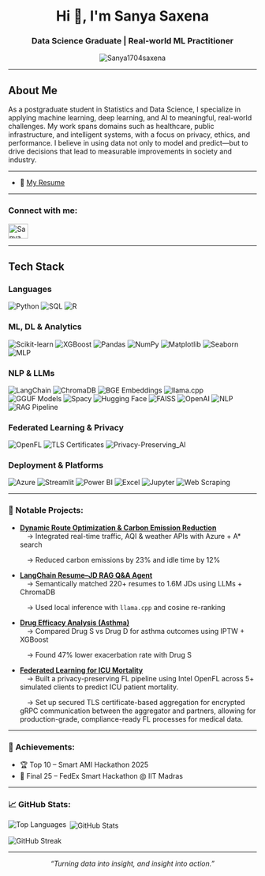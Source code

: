 

<!--
**Sanya1704saxena/Sanya1704saxena** is a ✨ _special_ ✨ repository because its `README.md` (this file) appears on your GitHub profile.

Here are some ideas to get you started:

- 🔭 I’m currently working on ...
- 🌱 I’m currently learning ...
- 👯 I’m looking to collaborate on ...
- 🤔 I’m looking for help with ...
- 💬 Ask me about ...
- 📫 How to reach me: ...
- 😄 Pronouns: ...
- ⚡ Fun fact: ...
-->
<h1 align="center">Hi 👋, I'm Sanya Saxena</h1>
<h3 align="center">Data Science Graduate | Real-world ML Practitioner </h3>

<p align="center">
  <img src="https://komarev.com/ghpvc/?username=Sanya1704saxena&label=Profile%20views&color=0e75b6&style=flat" alt="Sanya1704saxena" />
</p>

---

## About Me

As a postgraduate student in Statistics and Data Science, I specialize in applying machine learning, deep learning, and AI to meaningful, real-world challenges. My work spans domains such as healthcare, public infrastructure, and intelligent systems, with a focus on privacy, ethics, and performance. I believe in using data not only to model and predict—but to drive decisions that lead to measurable improvements in society and industry.

---
- 📄 [My Resume](https://drive.google.com/file/d/1BkM68uPvNnifBi_yELhT1_-GtPd4wOU9/view?usp=sharing)  

---

<h3 align="left">Connect with me:</h3>
<p align="left">
  <a href="https://linkedin.com/in/sanya-saxena" target="blank">
    <img align="center" src="https://raw.githubusercontent.com/rahuldkjain/github-profile-readme-generator/master/src/images/icons/Social/linked-in-alt.svg" alt="Sanya Saxena" height="30" width="40" />
  </a>
</p>

---

## Tech Stack

### Languages  
![Python](https://img.shields.io/badge/Python-3776AB?style=flat-square&logo=python&logoColor=white)
![SQL](https://img.shields.io/badge/SQL-003B57?style=flat-square&logo=sqlite&logoColor=white)
![R](https://img.shields.io/badge/R-276DC3?style=flat-square&logo=r&logoColor=white)

### ML, DL & Analytics  
![Scikit-learn](https://img.shields.io/badge/Scikit--Learn-F7931E?style=flat-square&logo=scikit-learn&logoColor=white)
![XGBoost](https://img.shields.io/badge/XGBoost-EC6B23?style=flat-square)
![Pandas](https://img.shields.io/badge/Pandas-150458?style=flat-square&logo=pandas&logoColor=white)
![NumPy](https://img.shields.io/badge/NumPy-013243?style=flat-square&logo=numpy&logoColor=white)
![Matplotlib](https://img.shields.io/badge/Matplotlib-11557C?style=flat-square&logo=matplotlib&logoColor=white)
![Seaborn](https://img.shields.io/badge/Seaborn-4B8BBE?style=flat-square)
![MLP](https://img.shields.io/badge/MLP_Model-007ACC?style=flat-square)

###  NLP & LLMs  
![LangChain](https://img.shields.io/badge/LangChain-000000?style=flat-square)
![ChromaDB](https://img.shields.io/badge/ChromaDB-4A148C?style=flat-square)
![BGE Embeddings](https://img.shields.io/badge/BGE_Embeddings-1A237E?style=flat-square)
![llama.cpp](https://img.shields.io/badge/llama.cpp-607D8B?style=flat-square)
![GGUF Models](https://img.shields.io/badge/GGUF_Models-37474F?style=flat-square)
![Spacy](https://img.shields.io/badge/Spacy-09A3D5?style=flat-square)
![Hugging Face](https://img.shields.io/badge/HuggingFace-FFD21F?style=flat-square&logo=huggingface&logoColor=black)
![FAISS](https://img.shields.io/badge/FAISS-00599C?style=flat-square)
![OpenAI](https://img.shields.io/badge/OpenAI-412991?style=flat-square&logo=openai&logoColor=white)
![NLP](https://img.shields.io/badge/NLP-9C27B0?style=flat-square)
![RAG Pipeline](https://img.shields.io/badge/RAG_Pipeline-006666?style=flat-square)

### Federated Learning & Privacy  
![OpenFL](https://img.shields.io/badge/OpenFL-00BFA6?style=flat-square)
![TLS Certificates](https://img.shields.io/badge/TLS_Certificates-0288D1?style=flat-square)
![Privacy-Preserving_AI](https://img.shields.io/badge/Privacy--Preserving_AI-424242?style=flat-square)

### Deployment & Platforms  
![Azure](https://img.shields.io/badge/Azure_Model-0078D4?style=flat-square&logo=microsoft-azure&logoColor=white)
![Streamlit](https://img.shields.io/badge/Streamlit-FF4B4B?style=flat-square&logo=streamlit&logoColor=white)
![Power BI](https://img.shields.io/badge/Power_BI-F2C811?style=flat-square&logo=powerbi&logoColor=black)
![Excel](https://img.shields.io/badge/Excel-217346?style=flat-square&logo=microsoft-excel&logoColor=white)
![Jupyter](https://img.shields.io/badge/Jupyter-F37626?style=flat-square&logo=jupyter&logoColor=white)
![Web Scraping](https://img.shields.io/badge/Web_Scraping-00897B?style=flat-square)


---

<h3 align="left">🚀 Notable Projects:</h3>

- [**Dynamic Route Optimization & Carbon Emission Reduction**](https://github.com/Sanya1704saxena/Dynamic-Route-Optimization-and-Emission-Reduction---FedEX-Hackathon)  
  &emsp;→ Integrated real-time traffic, AQI & weather APIs with Azure + A* search

  &emsp;→ Reduced carbon emissions by 23% and idle time by 12%  

- [**LangChain Resume–JD RAG Q&A Agent**](https://github.com/Sanya1704saxena/Lang-Chain-RAG-based-Resume-Job-Description-Q-A-Agent)  
 &emsp;→ Semantically matched 220+ resumes to 1.6M JDs using LLMs + ChromaDB

  &emsp;→ Used local inference with `llama.cpp` and cosine re-ranking  

- [**Drug Efficacy Analysis (Asthma)**](https://github.com/Sanya1704saxena/Drug-Efficacy-Analysis-Using-Real-World-Evidence)  
  &emsp;→ Compared Drug S vs Drug D for asthma outcomes using IPTW + XGBoost
  
  &emsp;→ Found 47% lower exacerbation rate with Drug S  

- [**Federated Learning for ICU Mortality**](https://github.com/Sanya1704saxena/Privacy-concerns-in-machine-learning-models-trained-on-medical-data)  
  &emsp;→  Built a privacy-preserving FL pipeline using Intel OpenFL across 5+ simulated clients to predict ICU patient mortality.
  
  &emsp;→ Set up secured TLS certificate-based aggregation for encrypted gRPC communication between the aggregator and partners, allowing for production-grade, compliance-ready FL processes for medical data. 

---

<h3 align="left">🏅 Achievements:</h3>

- 🏆 Top 10 – Smart AMI Hackathon 2025  
- 🥈 Final 25 – FedEx Smart Hackathon @ IIT Madras  


---

<h3 align="left">📈 GitHub Stats:</h3>

<p><img align="left" src="https://github-readme-stats.vercel.app/api/top-langs/?username=Sanya1704saxena&layout=compact" alt="Top Languages" /></p>

<p>&nbsp;<img align="center" src="https://github-readme-stats.vercel.app/api?username=Sanya1704saxena&show_icons=true" alt="GitHub Stats" /></p>

<p><img align="center" src="https://github-readme-streak-stats.herokuapp.com/?user=Sanya1704saxena" alt="GitHub Streak" /></p>

---

<p align="center"><em>“Turning data into insight, and insight into action.”</em></p>
